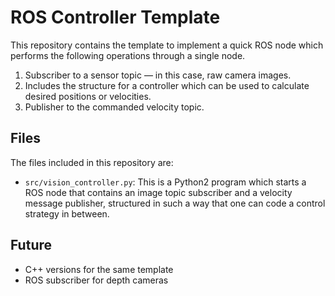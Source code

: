 # ROS Controller Template

This repository contains the template to implement a quick ROS node which performs the following operations through a single node.

1. Subscriber to a sensor topic — in this case, raw camera images.
2. Includes the structure for a controller which can be used to calculate desired positions or velocities.
3. Publisher to the commanded velocity topic.

## Files

The files included in this repository are:

* `src/vision_controller.py`: This is a Python2 program which starts a ROS node that contains an image topic subscriber and a velocity message publisher, structured in such a way that one can code a control strategy in between.  

## Future

* C++ versions for the same template
* ROS subscriber for depth cameras

